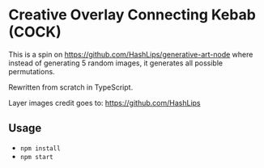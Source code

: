 # Creative Overlay Connecting Kebab (COCK)

This is a spin on https://github.com/HashLips/generative-art-node where instead of generating 5 random images, it generates all possible permutations.

Rewritten from scratch in TypeScript.

Layer images credit goes to: https://github.com/HashLips

## Usage

- `npm install`
- `npm start`
